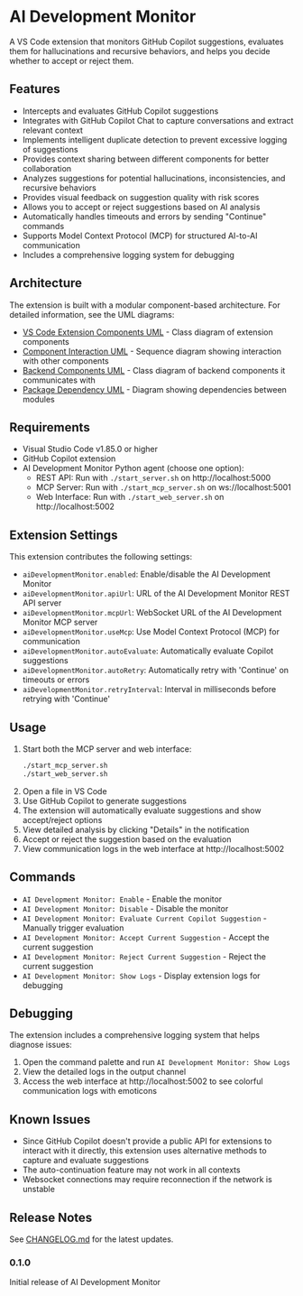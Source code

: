 # AI Development Monitor

A VS Code extension that monitors GitHub Copilot suggestions, evaluates them for hallucinations and recursive behaviors, and helps you decide whether to accept or reject them.

## Features

- Intercepts and evaluates GitHub Copilot suggestions
- Integrates with GitHub Copilot Chat to capture conversations and extract relevant context
- Implements intelligent duplicate detection to prevent excessive logging of suggestions
- Provides context sharing between different components for better collaboration
- Analyzes suggestions for potential hallucinations, inconsistencies, and recursive behaviors
- Provides visual feedback on suggestion quality with risk scores
- Allows you to accept or reject suggestions based on AI analysis
- Automatically handles timeouts and errors by sending "Continue" commands
- Supports Model Context Protocol (MCP) for structured AI-to-AI communication
- Includes a comprehensive logging system for debugging

## Architecture

The extension is built with a modular component-based architecture. For detailed information, see the UML diagrams:

- [VS Code Extension Components UML](../docs/diagrams/vscode_extension_components_uml.md) - Class diagram of extension components
- [Component Interaction UML](../docs/diagrams/component_interaction_uml.md) - Sequence diagram showing interaction with other components
- [Backend Components UML](../docs/diagrams/backend_components_uml.md) - Class diagram of backend components it communicates with
- [Package Dependency UML](../docs/diagrams/package_dependency_uml.md) - Diagram showing dependencies between modules

## Requirements

- Visual Studio Code v1.85.0 or higher
- GitHub Copilot extension
- AI Development Monitor Python agent (choose one option):
  - REST API: Run with `./start_server.sh` on http://localhost:5000
  - MCP Server: Run with `./start_mcp_server.sh` on ws://localhost:5001
  - Web Interface: Run with `./start_web_server.sh` on http://localhost:5002

## Extension Settings

This extension contributes the following settings:

* `aiDevelopmentMonitor.enabled`: Enable/disable the AI Development Monitor
* `aiDevelopmentMonitor.apiUrl`: URL of the AI Development Monitor REST API server
* `aiDevelopmentMonitor.mcpUrl`: WebSocket URL of the AI Development Monitor MCP server
* `aiDevelopmentMonitor.useMcp`: Use Model Context Protocol (MCP) for communication
* `aiDevelopmentMonitor.autoEvaluate`: Automatically evaluate Copilot suggestions
* `aiDevelopmentMonitor.autoRetry`: Automatically retry with 'Continue' on timeouts or errors
* `aiDevelopmentMonitor.retryInterval`: Interval in milliseconds before retrying with 'Continue'

## Usage

1. Start both the MCP server and web interface:
   ```bash
   ./start_mcp_server.sh
   ./start_web_server.sh
   ```
2. Open a file in VS Code
3. Use GitHub Copilot to generate suggestions
4. The extension will automatically evaluate suggestions and show accept/reject options
5. View detailed analysis by clicking "Details" in the notification
6. Accept or reject the suggestion based on the evaluation
7. View communication logs in the web interface at http://localhost:5002

## Commands

- `AI Development Monitor: Enable` - Enable the monitor
- `AI Development Monitor: Disable` - Disable the monitor
- `AI Development Monitor: Evaluate Current Copilot Suggestion` - Manually trigger evaluation
- `AI Development Monitor: Accept Current Suggestion` - Accept the current suggestion
- `AI Development Monitor: Reject Current Suggestion` - Reject the current suggestion
- `AI Development Monitor: Show Logs` - Display extension logs for debugging

## Debugging

The extension includes a comprehensive logging system that helps diagnose issues:

1. Open the command palette and run `AI Development Monitor: Show Logs`
2. View the detailed logs in the output channel
3. Access the web interface at http://localhost:5002 to see colorful communication logs with emoticons

## Known Issues

- Since GitHub Copilot doesn't provide a public API for extensions to interact with it directly, this extension uses alternative methods to capture and evaluate suggestions
- The auto-continuation feature may not work in all contexts
- Websocket connections may require reconnection if the network is unstable

## Release Notes

See [CHANGELOG.md](./CHANGELOG.md) for the latest updates.

### 0.1.0

Initial release of AI Development Monitor
